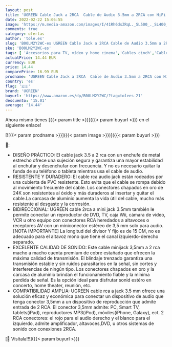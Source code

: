 ```yaml
---
layout: post
title: 'UGREEN Cable Jack a 2RCA  Cable de Audio 3.5mm a 2RCA con HiFi Sonido  Minijack a RCA Macho Audio Estéreo Cable para Móvil  Tablet  PC  Reproductor MP3  iPod  Amplificador  Altavoz  TV  DVD  5 Metros'
date: 2022-02-22 15:05:55
image: 'https://m.media-amazon.com/images/I/41Rh6dsZRqL._SL500_._SL400_.jpg'
comments: true
category: ofertas
author: 'tole.es'
slug: 'B00LM2Y2WC-es UGREEN Cable Jack a 2RCA Cable de Audio 3.5mm a 2RCA con...'
sku: 'B00LM2Y2WC-es'
tags: [ 'Accesorios para TV, vídeo y home cinema','Cables cinch','Cables para TV, vídeo y home cinema','Electrónica','TV, vídeo y home cinema','ipod','ugreen', ]
actualPrice: 14.44 EUR
currency: EUR
price: 14.44
comparePrice: 16.99 EUR
prodname: 'UGREEN Cable Jack a 2RCA  Cable de Audio 3.5mm a 2RCA con HiFi Sonido  Minijack a RCA Macho Audio Estéreo Cable para Móvil  Tablet  PC  Reproductor MP3  iPod  Amplificador  Altavoz  TV  DVD  5 Metros'
country: 'es'
flag: '🇪🇸'
brand: 'UGREEN'
buyurl: 'https://www.amazon.es/dp/B00LM2Y2WC/?tag=tolees-21'
descuento: '15.01'
average: '14.44'
---
```


Ahora mismo tienes [{{< param title >}}]({{< param buyurl >}}) en el siguiente enlace!

[![{{< param prodname >}}]({{< param image >}})]({{< param buyurl >}})

🔎:

- DISEÑO PRÁCTICO: El cable jack 3.5 a 2 rca con un enchufe de metal estrecho ofrece una sujeción segura y garantiza una mayor estabilidad al enchufar y desenchufar con frecuencia. Y no es necesario quitar la funda de su teléfono o tableta mientras usa el cable de audio.
- RESISTENTE Y DURADERO: El cable rca audio jack están rodeados por una cubierta de PVC resistente. Esto evita que el cable se rompa debido al movimiento frecuente del cable. Los conectores chapados en oro de 24K son resistentes al óxido y más duraderos al insertar y quitar el cable.La carcasa de aluminio aumenta la vida útil del cable, mucho más resistente al desgaste y la corrosión.
- BIDIRECCIONAL: UGREEN cable 2rca a mini jack 3.5mm también le permite conectar un reproductor de DVD, TV, caja Wii, cámara de video, VCR u otro equipo con conectores RCA heredados a altavoces o receptores AV con un miniconector estéreo de 3,5 mm solo para audio. [NOTA IMPORTANTE] La longitud del divisor Y fijo es de 15 CM, no es adecuado para el altavoz mono que tiene el canal izquierdo-derecho separado.
- EXCELENTE CALIDAD DE SONIDO: Este cable minijack 3,5mm a 2 rca macho a macho cuenta premium de cobre estañado que ofrecen la máxima calidad de transmisión. El blindaje trenzado garantiza una transmisión estable y sin ruidos parasitarios en la señal, sin cortes y interferencias de ningún tipo. Los conectores chapados en oro y la carcasa de aluminio brindan el funcionamiento fiable y la mínima perdida de señal. Es la opción ideal para disfrutar sonid estéro en concerto, home theater, reunión, etc.
- COMPATIBILIDAD AMPLIA: UGREEN cable rca a jack 3.5 mm ofrece una solución eficaz y económica para conectar un dispositivo de audio que tenga conector 3,5mm a un dispositivo de reproducción que admite entrada de 2 RCA. El conector 3,5mm admite: PC, Smart TV, tablets(iPad), reproductores MP3(iPod), móviles(iPhone, Galaxy), ect. 2 RCA conectores: el rojo para el audio derecho y el blanco para el izquierdo, admite amplificador, altavoces,DVD, u otros sistemas de sonido con conexiones 2RCA.

[🛒 Visítala!!!]({{< param buyurl >}})
